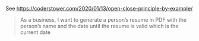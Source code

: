 See https://coderstower.com/2020/01/13/open-close-principle-by-example/

> As a business, I want to generate a person’s resume in PDF with the person’s name and the date until the resume is valid which is the current date